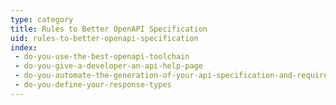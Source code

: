 ```yaml
---
type: category
title: Rules to Better OpenAPI Specification
uid: rules-to-better-openapi-specification
index:
 - do-you-use-the-best-openapi-toolchain
 - do-you-give-a-developer-an-api-help-page
 - do-you-automate-the-generation-of-your-api-specification-and-required-clients
 - do-you-define-your-response-types
---
```




